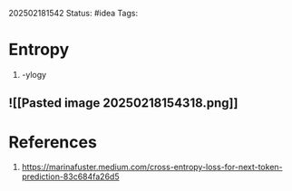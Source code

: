 202502181542
Status: #idea
Tags:

# Entropy

1. -ylogy

![[Pasted image 20250218154318.png]]
---
# References

1. https://marinafuster.medium.com/cross-entropy-loss-for-next-token-prediction-83c684fa26d5